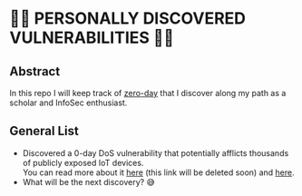 # 🕵🏾 PERSONALLY DISCOVERED VULNERABILITIES 🕵🏾

## Abstract
In this repo I will keep track of <a href="https://en.wikipedia.org/wiki/Zero-day_(computing)" target="_blank">zero-day</a> that I discover along my path as a scholar and InfoSec enthusiast.


## General List

<ul>
    <li>Discovered a 0-day DoS vulnerability that potentially afflicts thousands of publicly exposed IoT devices.<br/>  
    You can read more about it <a href="https://www.theoreticalstructures.io/2022/05/27/the-unbearable-lightness-of-web-vulnerabilities/" target="_blank">here</a>
    (this link will be deleted soon) and <a href="https://github.com/R3DRUN3/RedTeaming-Qualvision-HTTPServer-Exploit" target="_blank">here</a>.
    </li> 
    <li>What will be the next discovery? 😅 </li>
</ul> 
